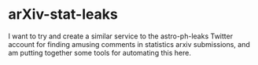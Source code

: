 # arXiv-stat-leaks
I want to try and create a similar service to the astro-ph-leaks Twitter account for finding amusing comments in statistics arxiv submissions, and am putting together some tools for automating this here.
